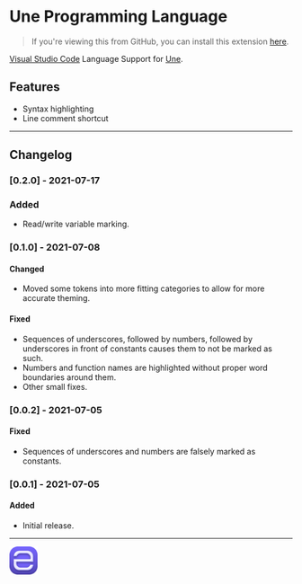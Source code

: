 # Une Programming Language

> If you're viewing this from GitHub, you can install this extension [here](https://marketplace.visualstudio.com/items?itemName=chnet.une).

[Visual Studio Code](https://code.visualstudio.com/) Language Support for [Une](https://github.com/thechnet/une).

## Features

- Syntax highlighting
- Line comment shortcut

---

## Changelog

### [0.2.0] - 2021-07-17

### Added
- Read/write variable marking.

### [0.1.0] - 2021-07-08

#### Changed
- Moved some tokens into more fitting categories to allow for more accurate theming.

#### Fixed
- Sequences of underscores, followed by numbers, followed by underscores in front of constants causes them to not be marked as such.
- Numbers and function names are highlighted without proper word boundaries around them.
- Other small fixes.

### [0.0.2] - 2021-07-05

#### Fixed
- Sequences of underscores and numbers are falsely marked as constants.

### [0.0.1] - 2021-07-05

#### Added
- Initial release.

---

<img src="https://github.com/thechnet/une/blob/main/res/icon.png?raw=true" width=10%>
